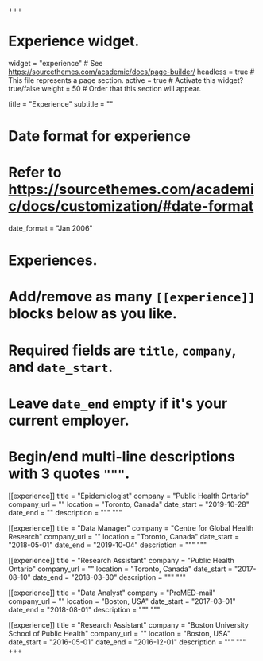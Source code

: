 +++
# Experience widget.
widget = "experience"  # See https://sourcethemes.com/academic/docs/page-builder/
headless = true  # This file represents a page section.
active = true  # Activate this widget? true/false
weight = 50  # Order that this section will appear.

title = "Experience"
subtitle = ""

# Date format for experience
#   Refer to https://sourcethemes.com/academic/docs/customization/#date-format
date_format = "Jan 2006"

# Experiences.
#   Add/remove as many `[[experience]]` blocks below as you like.
#   Required fields are `title`, `company`, and `date_start`.
#   Leave `date_end` empty if it's your current employer.
#   Begin/end multi-line descriptions with 3 quotes `"""`.
[[experience]]
  title = "Epidemiologist"
  company = "Public Health Ontario"
  company_url = ""
  location = "Toronto, Canada"
  date_start = "2019-10-28"
  date_end = ""
  description = """
  """

[[experience]]
  title = "Data Manager"
  company = "Centre for Global Health Research"
  company_url = ""
  location = "Toronto, Canada"
  date_start = "2018-05-01"
  date_end = "2019-10-04"
  description = """
  """

[[experience]]
  title = "Research Assistant"
  company = "Public Health Ontario"
  company_url = ""
  location = "Toronto, Canada"
  date_start = "2017-08-10"
  date_end = "2018-03-30"
  description = """
  """
  
[[experience]]
  title = "Data Analyst"
  company = "ProMED-mail"
  company_url = ""
  location = "Boston, USA"
  date_start = "2017-03-01"
  date_end = "2018-08-01"
  description = """
  """

[[experience]]
  title = "Research Assistant"
  company = "Boston University School of Public Health"
  company_url = ""
  location = "Boston, USA"
  date_start = "2016-05-01"
  date_end = "2016-12-01"
  description = """
  """
+++
